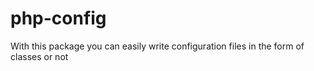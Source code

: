 # php-config
With this package you can easily write configuration files in the form of classes or not
